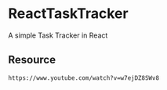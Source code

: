 # ReactTaskTracker
A simple Task Tracker in React
## Resource
```
https://www.youtube.com/watch?v=w7ejDZ8SWv8
```
